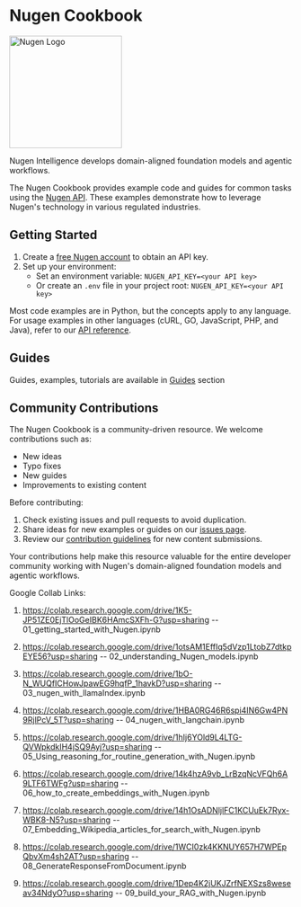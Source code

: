 # Nugen Cookbook

<img src="https://nugen.in/logo.png" alt="Nugen Logo" width="200"/>

Nugen Intelligence develops domain-aligned foundation models and agentic workflows.

The Nugen Cookbook provides example code and guides for common tasks using the [Nugen API](https://docs.nugen.in). These examples demonstrate how to leverage Nugen's technology in various regulated industries.

## Getting Started

1. Create a [free Nugen account](https://nugen.in/request-access?ref=githubcookbook) to obtain an API key.
2. Set up your environment:
   - Set an environment variable: `NUGEN_API_KEY=<your API key>`
   - Or create an `.env` file in your project root: `NUGEN_API_KEY=<your API key>`

Most code examples are in Python, but the concepts apply to any language. For usage examples in other languages (cURL, GO, JavaScript, PHP, and Java), refer to our [API reference](https://docs.nugen.in/api-reference/).

## Guides 
Guides, examples, tutorials are available in [Guides](/guides/) section 

## Community Contributions

The Nugen Cookbook is a community-driven resource. We welcome contributions such as:

- New ideas
- Typo fixes
- New guides
- Improvements to existing content

Before contributing:
1. Check existing issues and pull requests to avoid duplication.
2. Share ideas for new examples or guides on our [issues page](https://github.com/nugen-in/nugen-cookbook/issues).
3. Review our [contribution guidelines](/CONTRIBUTING.md) for new content submissions.

Your contributions help make this resource valuable for the entire developer community working with Nugen's domain-aligned foundation models and agentic workflows.


Google Collab Links: 

1. https://colab.research.google.com/drive/1K5-JP51ZE0EjTlOoGeIBK6HAmcSXFh-G?usp=sharing -- 01_getting_started_with_Nugen.ipynb

2. https://colab.research.google.com/drive/1otsAM1EffIq5dVzp1LtobZ7dtkpEYE56?usp=sharing -- 02_understanding_Nugen_models.ipynb

3. https://colab.research.google.com/drive/1bO-N_WUQfICHowJpawEG9hqfP_1havkD?usp=sharing -- 03_nugen_with_llamaIndex.ipynb

4. https://colab.research.google.com/drive/1HBA0RG46R6spi4IN6Gw4PN9RjlPcV_5T?usp=sharing -- 04_nugen_with_langchain.ipynb

5. https://colab.research.google.com/drive/1hIj6YOld9L4LTG-QVWpkdkIH4jSQ9Ayj?usp=sharing -- 05_Using_reasoning_for_routine_generation_with_Nugen.ipynb

6. https://colab.research.google.com/drive/14k4hzA9vb_LrBzqNcVFQh6A9LTF6TWFg?usp=sharing -- 06_how_to_create_embeddings_with_Nugen.ipynb

7. https://colab.research.google.com/drive/14h1OsADNljlFC1KCUuEk7Ryx-WBK8-N5?usp=sharing -- 07_Embedding_Wikipedia_articles_for_search_with_Nugen.ipynb

8. https://colab.research.google.com/drive/1WCI0zk4KKNUY657H7WPEpQbvXm4sh2AT?usp=sharing -- 08_GenerateResponseFromDocument.ipynb

9. https://colab.research.google.com/drive/1Dep4K2jUKJZrfNEXSzs8weseav34NdyO?usp=sharing -- 09_build_your_RAG_with_Nugen.ipynb